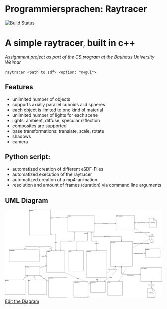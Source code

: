 Programmiersprachen: Raytracer
===========

[![Build Status](https://secure.travis-ci.org/vrsys/programmiersprachen-raytracer.png)](http://travis-ci.org/vrsys/programmiersprachen-raytracer)


# A simple raytracer, built in c++
*Assignment project as part of the CS program at the Bauhaus University Weimar*

`raytracer <path to sdf> <option: "nogui">`

## Features
* unlimited number of objects
* supports axially parallel cuboids and spheres
* each object is limited to one kind of material
* unlimited number of lights for each scene
* lights: ambient, diffuse, specular reflection
* composites are supported
* base transformations: translate, scale, rotate
* shadows
* camera

## Python script:
* automatized creation of different eSDF-Files
* automatized execution of the raytracer
* automatized creation of a mp4-animation
* resolution and amount of frames (duration) via command line arguments

## UML Diagram
![Diagram](UML_raytracer_alex.svg)
[Edit the Diagram](https://viewer.diagrams.net/?highlight=0000ff&edit=_blank&layers=1&nav=1&title=UML_Alex#R7V1bc6u2Fv41mcl5MCOhG3pMdrrbznRPM93ttH3K4IBtTrHxAZxLf%2F2RANmAsI1tLnL2zkNsBJaW1pI%2BfUtaEjfo0%2FLtx9hdL75Enh%2Fe2MB7u0EPN7ZtM%2BKID5nynqdARmmeMo8Dr0jbJXwN%2FvWLRFCkbgLPTyoPplEUpsG6mvgcrVb%2Bc1pJc%2BM4eq0%2BNovCaqlrd%2B5rCV%2Bf3VBP%2FTPw0kWe6th0l%2F6TH8wXqmRIeX5n6aqHi5okC9eLXktJ6Icb9CmOojT%2Ftnz75IdSe0ov%2Be8%2B77m7FSz2V2mbH6hfvLjhpqhckEgtFeKl76rO%2Fsq7k6oTV9Mwev7nBt2LpMI2kOaXnwORO3oA2VUav%2F9VvvhbXlg20WUshEiiTfxcFMeKNpK68dwvHmMsT%2FO9inmKmv3oR0tfFCMeKFraBIJCzUVDw6hoA4X959ufbHN5jAIhVfsscpmLX5UVXcuIHs4mr6aWjfhSqtguKbPiHovafVm0nd24bjcHfbfbcbuhUe2mbPS9v51qN9xsN6FvKU40O2S%2FaO2vquYTirlPhHSpesQL3GW08n5fBCt1Sz2LVUIZdoWtvhZlRXG6iObRyg1%2F2KWWgNlipIzNUF6E06zUFz9OAzHgtWs7pKHtkJZt52rahpYN5hYknFLkUEIwBbCS68RBFuMYCnKDGSBc3ValRLNZ4l%2Fc%2BIjW%2BIBlrbQmF%2FtJ8K87zS5lK3HDYC6a00Poz4S97pW174rkNFqL1NCd%2BuG9%2B%2FzPPI42K%2B9TFEZxlh2aZX%2FikVm02rZGoLcV1TcKHlYIcLNlP7Jc%2F60dtOS%2FiP3QTYOXKg9rakIVpR7SINU02Fp7cU7xrkB9fWkP7aGP5oLfW5CWsU9c%2Fq0RVslRj%2BFiWzrEvklotIkFEOcEEoYczDmjPYAf0pmuSeCHqk6oieCHrpi7AACrjiWESCU8%2BnEglOHHKuNtr%2Becl7u9ZTusuNZ%2BU%2FT4RRQH%2FwpLH%2BBCHXdkx%2BKY25wwhgV14FVWgSC3HAAoo4BQhBxwZkefOKKzQMQgFvRN%2Fm8oh0Ok7joKyE5FggmxMKHMAdTBEGAKSbUcYUhRD0Ztwggm2AH2UagQrcsta3UtS0wO6JRjUKtcdVZEfMnzPBuJzKZhyHwapiykIVEceZtn3xNfp%2B%2FGoZFOCvbNehFqN4NTKxLR4F9xuzvsORU7oGIJR8Bgf0e9YNTHOuU0pZ%2BpRmxyP9M5U2vt9e3udKe%2B3rSn8yXR7iVOebH7ujITpHbcJ8eggvvs8Wp0KnQuQjltZw9HRKhz8Ecf643BnysY55mmvU2SDe8zUVtRoPuexu5zsJqf3o88N1n4nmrazY4%2BvDni6Ldq7g7tt7krK2BALOEECGosiLj4RFXyjFitlbcm%2F5ALSuI4grja2RQlYZWMbcxbdR8tY8QsBLFwWyCGwsFgiFbynSBRbDXnTmYClLilVuX5oWi3ccYhg7dsAXq6mc0Epl3Wrtq1j4ZZHw4%2BJBySfcTd2CmEQ6TdcjjWpv7OI%2B1NGNHHzB9FVecW1W3dGhQIIIdzao0Cwql3OMGcAxsSm0K7hi4W5ZA5wLGh%2BBQA1wMkEHPdBGK%2Bm0AMdhO6U19v2tOX8qPXVXINSLh3opRTvGeitBUasiY07IExOaQ21QfxmWhIWRUNIa%2Fl1HotxLEoxhAJomUzzFCdEwmw5JAgKukYBMzuZaGY6J6rMXCIzIfDC3y%2B3uGwM%2FX1pj3d5%2Fv68FkkCLTyNT0mC3ctv66i1N8LLe0rxWp4gJQOX0uBm0XSohyzCUAHNXe0mhfzRWHkernbG0dL4weGNghPmnweu3uEr6%2FlQH4m3%2B3TKdL9UWPQ1jEebanuUpqDtp2przft6dT9elbSWiy2lzGHq%2BD%2FK5t21lGNWZjvgglVXd8VtFrbdXjxH9WW%2FDshiFT3WUyBLNWiTYasC%2Bh135DVnfp6055Orx8fvwxEEEnVzcN0QH5I9eDTDKufY99NTYXq7RSBFkB5HojTpuiGDiOrDOKFVPeEjAFZaj7I6t6UOSDbmfp6057ukxi%2BULMFGruKNG1ApTHu2jEfVPTZQyiqD3Z%2FtZXaCaIWw3z3d5Qbnhw9CUFtZws5KPAEbil40%2FMXx1oy3Ts0KdZSdbMRcHSfPeotpo8VeHbBclvv2NyZSfrCZqb77H8kDaEKivpuluHdcyr1sFXaL1JNj1ESpEEklTeN0jRa7tHq5azZqc%2FCIZ024wba7HTAmpnuqkpHYeUufZnzSvLmyVrutFdRRV8fPk9%2BXq036elj3OnBH2rSszL02OYPPef0et3tPWIJ4ddNft2kA5miKQ7no5qiaYmKhhJX1xU90%2F9t5OES90tRtKRqd2D9tr2cZJh7h7MkAQXppADpu2ehZ7nke7%2FLQXybF59ZOVOV8FU87KtUIfi0%2FqRIW9fTFnE95RS581G9EHy%2FiMnaXTXmGgYrf6KA6k48ImgXbcxqIr64SzkyrabJulqpPPvOi4ym%2FxXjVpI9NXTZSerJJ9Ddi5%2BNOEqAPP%2BF6H%2Fe0zqtpX%2FNximVpESqXh2Se6q1haYW02H7mEh6IFArdnN1fMq%2FD1d4KE2RWxgcVPkvmc32KbNvMZeuAIHADeuSLt11rWVkd6wkjbNQXgFf4Evx2%2FbC9wwJ91uj375EgfefEUyfC1H075IUzb18rO78aybfBf25dy12pp%2FcIHlvPGqPkVD3MAR8BP1vYcZUExzFsuNWqLHfZue3NmkRiadmYUaRZ9lUWsX1tYvrz%2B4yCKVj9pMfvvgyV4ml6TLMqPPlvl%2B2dbi8IFkP8sdyX%2FX2LlY7Zkquoc1hJQe1c6WywuLUsunAc2w67GMkklxqQubwZDnGu8tpIOrx9JzPtGRjYvZ1OJrhBbPZJvHHFCFZ%2B8%2Bb0I2NkMF%2FW%2BcSiM7vpgNKkHnyVaqnKN2otK3SRm8zuxT0TQ4Yg5K3qihlIjlga8lFqXSbcbVSFWVUrVR78rhqqclihl4EutxmwDK6VqQkJZ0MiXa5JBLvbmtQN5ZWMllK2miFwFfMKqGNuMUAliHtxIbQrtFKDAQf3N5jFOqsEgGLO4RDUpyfQ3VWaTu1XEgHtLIprGOsuddi6u0kTjm4lDfs3p0mcqd3esMeeqfA4q6sQ%2FX%2FId7zGsWh95RGT%2FnUTJ6F8ErxBVo8WYi8bClFJs44QnTEAL3gpZRUd%2BX7mu3KgTSQ7TKRqnwN0sXtb%2B57gahetJFrwUe99qrwx%2BsD8nJF814loXDzbufhcjuXgBrGky6NlpcdR6ksWNVQzr8eE6Lv1lSM9fIU9aMKGUaW9g1jAGFqkFMe%2BYfs8%2BUZ6S30jCvMWUSoufNeMz0CmFucUggg5XKzAKrQIyJoDYPQoRgDedwe19gR5NTa%2Fdom6mzPCjuSFMx2HIgI4Uj8pANy1BS1ORLt%2BBQt1zJExqzF6WzxcRGEXuyvWqwAdrHoOsqcjec9ZdW8zSQdy62K%2FaXo0YUkJ%2BhyLHlVyzB2dfDSxf5BtNhyqD8WeHDN4wemYojYnRtrO5XxA%2BcHsWY3IHW4CmgvDSDI5lZxKK3jMGQ3rdmIRzhGYpTiDDqoi9DIpq20Y%2FnW64UfGzh2FFW4q5P8tq26F6li1ws2yTmdbJARqWMfM7dBmaW2t8RHWLEv6t%2FCr%2FsItc3bdtnaLVr4B6p4XtsG%2B37Yiu%2FjD0NHpbSashoc778F%2BkQAPhD0giizdmfpO%2BqYiPLihNpuUuFLtBrjonbNXMKY1BYLExjTffRmHF1aQ9Oo0tq%2BWKJ%2Bl0Q6h9M1HJUqjV75YzzpA1fe%2FpYtb3%2FDlv9QFOqamUy2VgCwA7nNGARO%2FdRfwWQcBJFNEIDiOZ3JgOrvm%2BaBJK%2BB1KEMU%2B4wTrvgNU1bjEfiNY%2FvsTBT2a01g9u8gAO4OgCTeTnErYYo%2FxCTGmnd4wUcHfEGmQIXcvSw7H6GHMe531BymKGP44xoKDmM0MdpPOE7IbicEACbW5QDiMVYTgAD1cgCuZ0Hl0MmGwlB%2Bfe4Ke4SksriUQdhl46tEYJB35jedPjkqW%2B6V4fXqiiOM16YDusEjsmWTiF2qAMEu2O1PNu%2FJAagQxEn8lhKhDkCNrIdgmltf1Z3Rxs4TUdTjkX84mAZZGe%2FmEb91J7JHOwadpeNwX2UULdKnrEGla0gpaH2sI6uGdBtB1vKOUOI1V4bZctXuwJE5c5M6enp2zMz9w0DTpFDCJaOXIOLB%2BSLC3ZPkA5ixRz9PJlBER2YgejytV%2F7lxpsie%2BYMontQmRcezFvV%2FAOObcwdjB1OIMEclJ7S0%2BH%2BG7Q0TVqb71Z2L7enus1pnMt9%2FQ9CU0ub0bZDesupyOWfvk%2BiJr7cl%2By62mzwocyOmluvSGjrY337pNsn8O%2B3Y3HclCGPluEbQbnStAy4ryczRXTBQcCCzLhmIH8lZC10z6rb4pkXJ8Q3h5rVnH45CERcJdvFzPABh3foB0TZMZIsd1FUj7N6sItGyfHI2ZFd7tv7VQZZtGLjoL2cAL0NlkV%2B0kUbhrIwCao1XCEsCtTj4zoeCXTC2L%2FudW4bU6AlpR7szZjhrc17RlEGgEVFUHssQSZ%2ByuBm6n%2FFLvvT266EyooSfWbPLx7QKFqA0qHOwHP2ApTHVhGlWWHw2UxNBDuX5Bv7ZgICrhFMXIQoVB%2Bamw1T85v2w1xmJBbDkUAIsqzz4bwBZsDa1eC%2BKQdkFeDDon4zV95fuyX%2FWcz6Gt2LE7xnvbjOyGVTzfOWahvTwIDim6%2FSoQRshf2ZNNhg8nwfkyGUeJZk%2Bz850yq%2BlHQA%2FgeT2cx0K79jyD0jwsyinWkaNmZ7COraL1ePr3GwXbr2uPjl6c%2F8%2BtxF63iDB1vx6KB8lQcv7RD9WcVDyG4xlMx3z6gOMnC9fzbJiE%2B5XR0tAPMJE2uK2t4KUpDViMNM2vgKki97Ga3j8GbP8qC7IePqEGkNqNaXVqbyNul%2B9jWWSqGlRyazupgtVwu56hq7dIEjvpnsPKEIU1iqMV8QeCrSc3f39cHyc0QERZ%2Buog8NVjtF%2Bh6e5PNLUZ28QrbiHQV7iRPNSCAgjxggTfEp7UJZ5Ae3zYiAtmki95kUsB6E7kav0eZxEc9N3VbjN2anzWO99l%2BHWAMVBqZYGS81X0x5ijXTJYSOdwvwPXC9KT2UgBSi1pCuLJBmjS8FEBAOSj%2FNZAeSKobplEHM3PqhW0m4PTXh89Pv%2FnC4%2FqO0%2Fvk8ONYHcg%2FjaKDEa59lPy09JPEnY8%2Bw3TKJNsAiB9GbmVBZkDTlARoxPve1uJrdfwI55xkrapsx3rb%2BtAvtpFeQMNWl8qLbQ6fQA4aIqEy96P8sw5CobhBeyKq%2FLh6JfrhpvWrw1qNc8NHetWmFMcfjYvpz7yDDv%2BShPlYBU9bFjzMYaYjv0lkM82Ozx9XimgtI1Zk97gXWSpZxpBgcqz8Kx6WGDm0nQc52MoOWSDQAcxGZ01%2FQQat%2FLiH%2FFgH0MH%2BTK7v5vmAY5Se0LSuYebQVg0mM2Vg24ZX1ma2Bt8RH8XBPDhViusKZV3LpVwZbFg50nEebhor%2B41tjCeUWdk5xqB4q1ANd4kFS7eb1x12ZyrzxlAzKMPRtveBc2i%2FYGvgNWhDXTYHbBTITHILjxu3NXL5p7zUcoi3cI%2F%2FNjwDXg64jvMNurtZrEhQE99dfuRVAwGOh5YNJLk9smzQuPusl3UC%2FU0mfyR%2Boqm%2FtDddeCdC5eWt6VKxnpssfC%2FToLj3FqR%2Fie%2FAYqS4%2FPugcis71oug4vKOdYX%2BR3est9iSfuqm8q0tut8lzvUXAXSofVhRff790Y8DIaAc6R5AK3OwJnPgD2kOqGY6%2B%2BoNZ3QG%2Bg1pX48tGVv7V9r29YMxbNtybEwYhUgegmnXjsNiFi4ddYXqe0Oi2SzxT7SvuIwjyQh2j8fuevEl8nz5xP8B)
